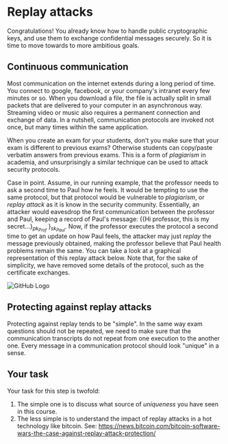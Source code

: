 # Replay attacks

Congratulations! You already know how to handle public cryptographic keys, and use them to exchange confidential messages securely. So it is time to move towards to more ambitious goals. 

## Continuous communication 

Most communication on the internet extends during a long period of time. You connect to google, facebook, or your company's intranet every few minutes or so. When you download a file, the file is actually split in small packets that are delivered to your computer in an asynchronous way. Streaming video or music also requires a permanent connection and exchange of data. In a nutshell, communication protocols are invoked not once, but many times within the same application.

When you create an exam for your students, don't you make sure that your exam is different to previous exams? Otherwise students can copy/paste verbatim answers from previous exams. This is a form of *plagiarism* in academia, and unsurprisingly a similar technique can be used to attack security protocols. 

Case in point. Assume, in our running example, that the professor needs to ask a second time to Paul how he feels. It would be tempting to use the same protocol, but that protocol would be vulnerable to *plagiarism*, or *replay attack* as it is know in the security community. Essentially, an attacker would eavesdrop the first communication between the professor and Paul, keeping a record of Paul's message: $\{$$\{$Hi professor, this is my secret...$\}_{pk_{Prof}}$ $\}_{sk_{Paul}}$. Now, if the professor executes the protocol a second time to get an update on how Paul feels, the attacker may just *replay* the message previously obtained, making the professor believe that Paul health problems remain the same. 
You can take a look at a graphical representation of this replay attack below. Note that, for the sake of simplicity, we have removed some details of the protocol, such as the certificate exchanges. 

![GitHub Logo](./images/msc-charts/replay-attack-protocol-with-certificate.jpg)

## Protecting against replay attacks

Protecting against replay tends to be "simple". In the same way exam questions should not be repeated, we need to make sure that the communication transcripts do not repeat from one execution to the another one. Every message in a communication protocol should look "unique" in a sense. 

## Your task

Your task for this step is twofold: 
1. The simple one is to discuss what source of *uniqueness* you have seen in this course. 
2. The less simple is to understand the impact of replay attacks in a hot technology like bitcoin. See: https://news.bitcoin.com/bitcoin-software-wars-the-case-against-replay-attack-protection/




